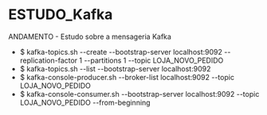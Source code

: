 # ESTUDO_Kafka
ANDAMENTO - Estudo sobre a mensageria Kafka


* $ kafka-topics.sh --create --bootstrap-server localhost:9092 --replication-factor 1 --partitions 1 --topic LOJA_NOVO_PEDIDO
* $ kafka-topics.sh --list --bootstrap-server localhost:9092
* $ kafka-console-producer.sh --broker-list localhost:9092 --topic LOJA_NOVO_PEDIDO
* $ kafka-console-consumer.sh --bootstrap-server localhost:9092 --topic LOJA_NOVO_PEDIDO --from-beginning
